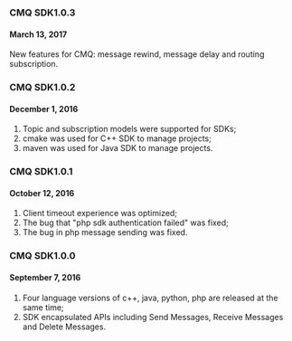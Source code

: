 ### CMQ SDK1.0.3
#### March 13, 2017
New features for CMQ: message rewind, message delay and routing subscription.

### CMQ SDK1.0.2
#### December 1, 2016
1. Topic and subscription models were supported for SDKs;
2. cmake was used for C++ SDK to manage projects;
3. maven was used for Java SDK to manage projects.

###   CMQ SDK1.0.1 
#### October 12, 2016
1. Client timeout experience was optimized;
2. The bug that "php sdk authentication failed" was fixed;
3. The bug in php message sending was fixed.

### CMQ SDK1.0.0 
#### September 7, 2016
1. Four language versions of c++, java, python, php are released at the same time;
2. SDK encapsulated APIs including Send Messages, Receive Messages and Delete Messages.



